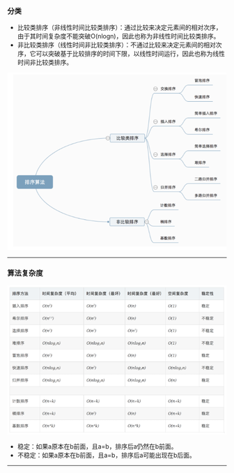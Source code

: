 ### 分类

* 比较类排序（非线性时间比较类排序）：通过比较来决定元素间的相对次序，由于其时间复杂度不能突破O(nlogn)，因此也称为非线性时间比较类排序。
* 非比较类排序（线性时间非比较类排序）：不通过比较来决定元素间的相对次序，它可以突破基于比较排序的时间下限，以线性时间运行，因此也称为线性时间非比较类排序。

![image-20200722095329382](概述.assets/image-20200722095329382.png)



* * *
### 算法复杂度
![image-20200722095307960](概述.assets/image-20200722095307960.png)

- 稳定：如果a原本在b前面，且a=b，排序后a仍然在b前面。
- 不稳定：如果a原本在b前面，且a=b，排序后a可能出现在b后面。

* * *

